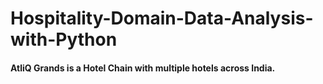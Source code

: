 # Hospitality-Domain-Data-Analysis-with-Python

#### AtliQ Grands is a Hotel Chain with multiple hotels across India. 
